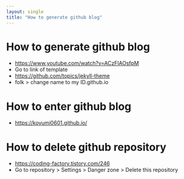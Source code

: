 ```yaml
---
layout: single
title: "How to generate github blog"
---
```


# How to generate github blog
- https://www.youtube.com/watch?v=ACzFIAOsfpM
- Go to link of template
- https://github.com/topics/jekyll-theme
- folk > change name to my ID.github.io
  
# How to enter github blog
- https://koyumi0601.github.io/

# How to delete github repository
- https://coding-factory.tistory.com/246
- Go to repository > Settings > Danger zone > Delete this repository

